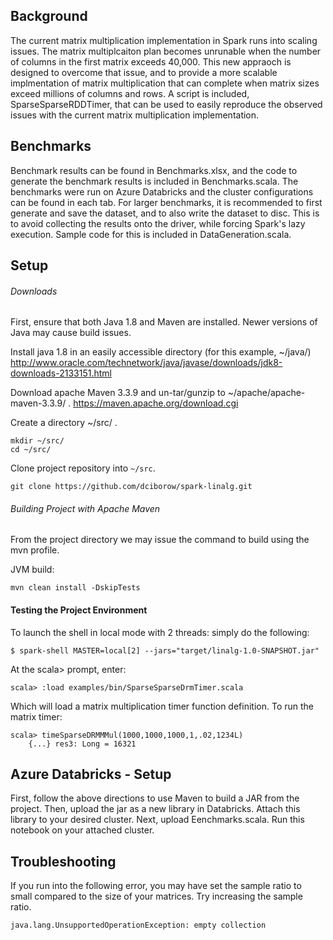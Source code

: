 
## Background
The current matrix multiplication implementation in Spark runs into scaling issues. The matrix multiplcaiton plan becomes unrunable when the number of columns in the first matrix exceeds 40,000. This new appraoch is designed to overcome that issue, and to provide a more scalable implmentation of matrix multiplication that can complete when matrix sizes exceed millions of columns and rows. A script is included, SparseSparseRDDTimer, that can be used to easily reproduce the observed issues with the current matrix multiplication implementation.  


## Benchmarks
Benchmark results can be found in Benchmarks.xlsx, and the code to generate the benchmark results is included in Benchmarks.scala. The benchmarks were run on Azure Databricks and the cluster configurations can be found in each tab. For larger benchmarks, it is recommended to first generate and save the dataset, and to also write the dataset to disc. This is to avoid collecting the results onto the driver, while forcing Spark's lazy execution. Sample code for this is included in DataGeneration.scala.   

## Setup

###### Downloads
First, ensure that both Java 1.8 and Maven are installed. Newer versions of Java may cause build issues.

Install java 1.8 in an easily accessible directory (for this example,  ~/java/)
http://www.oracle.com/technetwork/java/javase/downloads/jdk8-downloads-2133151.html

 
Download apache Maven 3.3.9 and un-tar/gunzip to ~/apache/apache-maven-3.3.9/ .
https://maven.apache.org/download.cgi

Create a directory ~/src/ .   

```
mkdir ~/src/
cd ~/src/
```

Clone project repository into `~/src`.

```
git clone https://github.com/dciborow/spark-linalg.git
```    
 
###### Building Project with Apache Maven
From the  project directory we may issue the command to build using the mvn profile.

JVM build:
```
mvn clean install -DskipTests
```

#### Testing the Project Environment

To launch the shell in local mode with 2 threads: simply do the following:
```
$ spark-shell MASTER=local[2] --jars="target/linalg-1.0-SNAPSHOT.jar"
```

At the scala> prompt, enter: 
```   
scala> :load examples/bin/SparseSparseDrmTimer.scala
```
Which will load a matrix multiplication timer function definition. To run the matrix timer: 
```
scala> timeSparseDRMMMul(1000,1000,1000,1,.02,1234L)
    {...} res3: Long = 16321
```

## Azure Databricks - Setup

First, follow the above directions to use Maven to build a JAR from the project. Then, upload the jar as a new library in Databricks. Attach this library to your desired cluster. Next, upload Eenchmarks.scala. Run this notebook on your attached cluster. 

## Troubleshooting

If you run into the following error, you may have set the sample ratio to small compared to the size of your matrices. 
Try increasing the sample ratio. 
```
java.lang.UnsupportedOperationException: empty collection
```